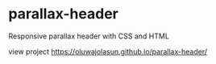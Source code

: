 # parallax-header
Responsive parallax header with CSS and HTML

view project https://oluwajolasun.github.io/parallax-header/

